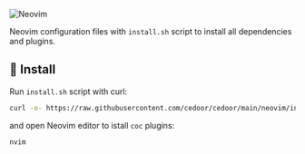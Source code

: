 ![Neovim](https://www.vectorlogo.zone/logos/neovimio/neovimio-ar21.svg)

Neovim configuration files with `install.sh` script to install all dependencies and plugins.

## :hammer: Install

Run `install.sh` script with curl:

```bash
curl -o- https://raw.githubusercontent.com/cedoor/cedoor/main/neovim/install.sh | bash
```

and open Neovim editor to istall `coc` plugins:

```bash
nvim
```
